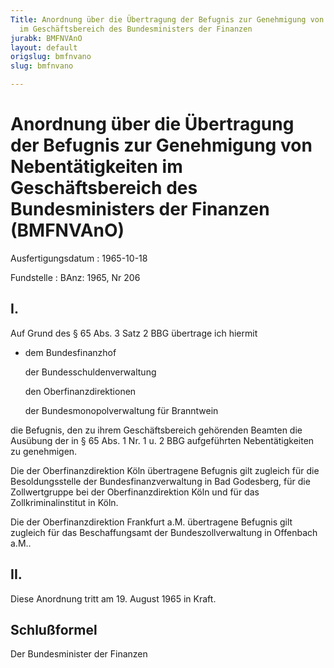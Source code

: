 ```yaml
---
Title: Anordnung über die Übertragung der Befugnis zur Genehmigung von Nebentätigkeiten
  im Geschäftsbereich des Bundesministers der Finanzen
jurabk: BMFNVAnO
layout: default
origslug: bmfnvano
slug: bmfnvano

---
```


# Anordnung über die Übertragung der Befugnis zur Genehmigung von Nebentätigkeiten im Geschäftsbereich des Bundesministers der Finanzen (BMFNVAnO)

Ausfertigungsdatum
:   1965-10-18

Fundstelle
:   BAnz: 1965, Nr 206



## I.

Auf Grund des § 65 Abs. 3 Satz 2 BBG übertrage ich hiermit

*   dem Bundesfinanzhof

    der Bundesschuldenverwaltung

    den Oberfinanzdirektionen

    der Bundesmonopolverwaltung für Branntwein



die Befugnis, den zu ihrem Geschäftsbereich gehörenden Beamten die Ausübung der in § 65 Abs. 1 Nr. 1 u. 2 BBG aufgeführten Nebentätigkeiten zu genehmigen.

Die der Oberfinanzdirektion Köln übertragene Befugnis gilt zugleich für die Besoldungsstelle der Bundesfinanzverwaltung in Bad Godesberg, für die Zollwertgruppe bei der Oberfinanzdirektion Köln und für das Zollkriminalinstitut in Köln.

Die der Oberfinanzdirektion Frankfurt a.M. übertragene Befugnis gilt zugleich für das Beschaffungsamt der Bundeszollverwaltung in Offenbach a.M..


## II.

Diese Anordnung tritt am 19. August 1965 in Kraft.


## Schlußformel

Der Bundesminister der Finanzen

